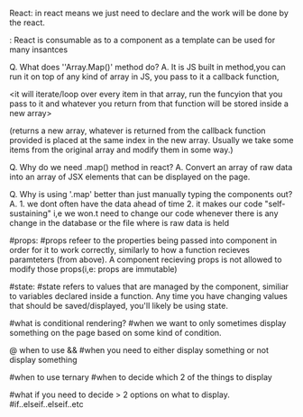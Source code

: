React: <Declaretive> in react means we just need to declare and the work will be done by the react.

<Consumable>: React is consumable as to a component as a template can be used for many insantces 

Q. What does ''Array.Map()' method do?
A. It is JS built in method,you can run it on top of any kind of array in JS, you pass to it a callback function,

 <it will iterate/loop over every item in that array, run the funcyion that you pass to it and whatever you return from that function will be stored inside a new array>

(returns a new array, whatever is returned from the callback function provided is placed at the same index in the new array. Usually we take some items from the original array and modify them in some way.)

Q.  Why do we need .map() method in react?
A. Convert an array of raw data into an array of JSX elements that can be displayed on the page.

Q. Why is using '.map' better than just manually typing the components out?
A. 
    1. we dont often have the data ahead of time 
    2. it makes our code "self-sustaining" i,e we won.t need to change our code whenever there is any change in the database or the file where is raw data is held

#props:
#props refeer to the properties being passed into component in order for it to work correctly, similarly to how a function recieves paramteters (from above). A component recieving props is not allowed to modify those props(i,e: props are immutable)

#state:
#state refers to values that are managed by the component, similiar to variables declared inside a function. Any time you have changing values that should be saved/displayed, you'll likely be using state.

#what is conditional rendering?
#when we want to only sometimes display something on the page based on some kind of condition.

@ when to use &&
#when you need to either display something or not display something

#when to use ternary
#when to decide which 2 of the things to display

#what if you need to decide > 2 options on what to display.
#if..elseif..elseif..etc